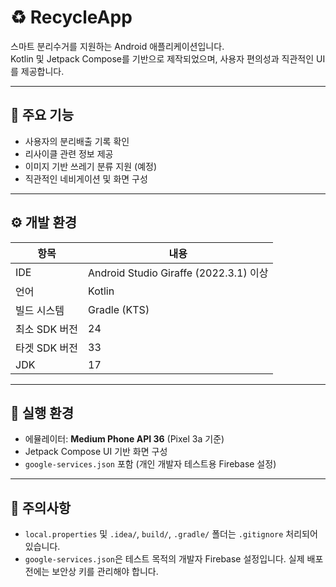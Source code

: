 # ♻️ RecycleApp

스마트 분리수거를 지원하는 Android 애플리케이션입니다.  
Kotlin 및 Jetpack Compose를 기반으로 제작되었으며, 사용자 편의성과 직관적인 UI를 제공합니다.

---

## 📱 주요 기능

- 사용자의 분리배출 기록 확인
- 리사이클 관련 정보 제공
- 이미지 기반 쓰레기 분류 지원 (예정)
- 직관적인 네비게이션 및 화면 구성

---

## ⚙️ 개발 환경

| 항목              | 내용                                |
|------------------|-------------------------------------|
| IDE              | Android Studio Giraffe (2022.3.1) 이상 |
| 언어              | Kotlin                              |
| 빌드 시스템       | Gradle (KTS)                        |
| 최소 SDK 버전     | 24                                  |
| 타겟 SDK 버전     | 33                                  |
| JDK              | 17                                  |

---

## 🧪 실행 환경

- 에뮬레이터: **Medium Phone API 36** (Pixel 3a 기준)
- Jetpack Compose UI 기반 화면 구성
- `google-services.json` 포함 (개인 개발자 테스트용 Firebase 설정)

---

## 🔐 주의사항

- `local.properties` 및 `.idea/`, `build/`, `.gradle/` 폴더는 `.gitignore` 처리되어 있습니다.
- `google-services.json`은 테스트 목적의 개발자 Firebase 설정입니다. 실제 배포 전에는 보안상 키를 관리해야 합니다.

